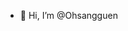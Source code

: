 - 👋 Hi, I’m @Ohsangguen

<!---
Ohsangguen/Ohsangguen is a ✨ special ✨ repository because its `README.md` (this file) appears on your GitHub profile.
You can click the Preview link to take a look at your changes.
--->

